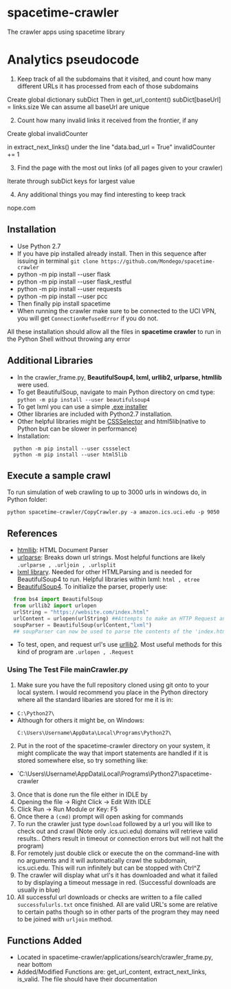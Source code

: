 # spacetime-crawler
The crawler apps using spacetime library 

# Analytics pseudocode
1. Keep track of all the subdomains that it visited, and count how many different URLs it has processed from each of those subdomains

Create global dictionary subDict
Then in get_url_content()
	subDict[baseUrl] = links.size
We can assume all baseUrl are unique

2. Count how many invalid links it received from the frontier, if any

Create global invalidCounter

in extract_next_links() under the line "data.bad_url = True"
	invalidCounter += 1

3. Find the page with the most out links (of all pages given to your crawler)

Iterate through subDict keys for largest value

4. Any additional things you may find interesting to keep track

nope.com


## Installation 
* Use Python 2.7
* If you have pip installed already install. Then in this sequence 
  after issuing in terminal `git clone https://github.com/Mondego/spacetime-crawler`
* python -m pip install --user flask
* python -m pip install --user flask_restful
* python -m pip install --user requests
* python -m pip install --user pcc
* Then finally pip install spacetime
* When running the crawler make sure to be connected to the UCI VPN, you will get `ConnectionRefusedError` if you do not.

All these installation should allow all the files in <strong> spacetime crawler</strong> to run in the Python Shell without 
throwing any error

## Additional Libraries 
- In the crawler_frame.py, <strong>BeautifulSoup4, lxml, urllib2, urlparse, htmllib</strong> were used.
- To get BeautifulSoup, navigate to main Python directory on cmd type: `python -m pip install --user beautifulsoup4`
- To get lxml you can use a simple <a href="https://pypi.python.org/pypi/lxml/3.7.3" target="_blank" title="Click here to install to 
  your OS"> .exe installer</a>
- Other libraries are included with Python2.7 installation.
- Other helpful libraries might be <a href="https://cssselect.readthedocs.io/en/latest/" target="_blank" title="CSSSelector Documentation">CSSSelector</a> and html5lib(native to Python but can be slower in performance)
- Installation:
```
  python -m pip install --user cssselect
  python -m pip install --user html5lib
```

## Execute a sample crawl
  To run simulation of web crawling to up to 3000 urls in windows do, in Python folder:
  ```
  python spacetime-crawler/CopyCrawler.py -a amazon.ics.uci.edu -p 9050
  ```
  
## References
* <a href="https://docs.python.org/2/library/htmllib.html#htmllib.HTMLParser.anchor_bgn" target="_blank" title="HTML parsing library">htmllib</a>: HTML Document Parser
* <a href="https://docs.python.org/2/library/urlparse.html" target="_blank" title="Url parsing lib">urlparse</a>: Breaks down url 
  strings. Most helpful functions are likely `.urlparse , .urljoin , .urlsplit`
* <a href="http://lxml.de" target="_blank" title="lxml homepage">lxml library</a>. Needed for other HTMLParsing and is needed for 
  BeautifulSoup4 to run. Helpful libraries within lxml: `html , etree`
* <a href="https://www.crummy.com/software/BeautifulSoup/bs4/doc/" target="_blank" title="BeautifulSoup4 Documentation">BeautifulSoup4</a>. To initialize the parser, properly use:
```python
  from bs4 import BeautifulSoup
  from urllib2 import urlopen
  urlString = "https://website.com/index.html"
  urlContent = urlopen(urlString) ##Attempts to make an HTTP Request and if successful, returns HTML file
  soupParser = BeautifulSoup(urlContent,"lxml")
  ## soupParser can now be used to parse the contents of the 'index.html' file now!
```
* To test, open, and request url's use <a href="https://docs.python.org/2/library/urllib2.html" target="_blank" title="Python's main url 
  function library">urllib2</a>. Most useful methods for this kind of program are `.urlopen , .Request`
  
### Using The Test File mainCrawler.py
1. Make sure you have the full repository cloned using git onto to your local system. I would recommend you place in the Python 
  directory where all the standard libaries are stored for me it is in:
  * `C:\Python27\`
  * Although for others it might be, on Windows:
    ```
    C:\Users\Username\AppData\Local\Programs\Python27\
    ```
2. Put in the root of the spacetime-crawler directory on your system, it might complicate the way that import statements are handled if 
   it is stored somewhere else, so try something like:
  * `C:\Users\Username\AppData\Local\Programs\Python27\spacetime-crawler
3. Once that is done run the file either in IDLE by 
  1. Opening the file -> Right Click -> Edit With IDLE
  2. Click Run -> Run Module or Key: F5
  3. Once there a `(cmd)` prompt will open asking for commands
  4. To run the crawler just type `download` followed by a url you will like to check out and crawl (Note only .ics.uci.edu) domains 
     will retrieve valid results.. Others result in timeout or connection errors but will not halt the program)
4. For remotely just double click or execute the on the command-line with no arguments and it will automatically crawl the subdomain,   
   ics.uci.edu. This will run infinitely but can be stopped with Ctrl^Z 
5. The crawler will display what url's it has downloaded and what it failed to by displaying a timeout message in red. (Successful 
    downloads are usually in blue)
6. All successful url downloads or checks are written to a file called `successfulurls.txt` once finished. All are valid URL's some are 
   relative to certain paths though so in other parts of the program they may need to be joined with `urljoin` method.

## Functions Added
* Located in spacetime-crawler/applications/search/crawler_frame.py, near bottom
* Added/Modified Functions are: get_url_content, extract_next_links, is_valid. The file should have their documentation
